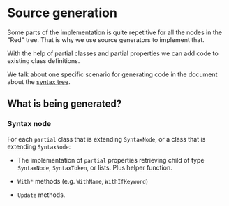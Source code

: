 # Source generation

Some parts of the implementation is quite repetitive for all the nodes in the "Red" tree. That is why we use source generators to implement that. 

With the help of partial classes and partial properties we can add code to existing class definitions.

We talk about one specific scenario for generating code in the document about the [syntax tree](syntax-tree.md).

## What is being generated?

### Syntax node

For each `partial` class that is extending `SyntaxNode`, or a class that is extending `SyntaxNode`:

* The implementation of `partial` properties retrieving child of type `SyntaxNode`, `SyntaxToken`, or lists. Plus helper function.

* `With*` methods (e.g. `WithName`, `WithIfKeyword`)

* ``Update`` methods.

